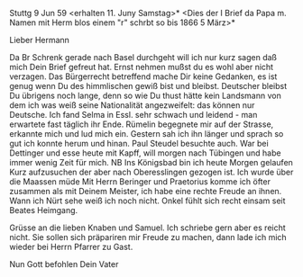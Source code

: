  Stuttg 9 Jun 59
 <erhalten 11. Juny Samstag>*
<Dies der I Brief da Papa m. Namen mit Herm blos einem "r" schrbt so bis 1866 5 März>*

Lieber Hermann

Da Br Schrenk gerade nach Basel durchgeht will ich nur kurz sagen daß mich Dein Brief gefreut hat. Ernst nehmen mußst du es wohl aber nicht verzagen. Das Bürgerrecht betreffend mache Dir keine Gedanken, es ist genug wenn Du des himmlischen gewiß bist und bleibst. Deutscher bleibst Du übrigens noch lange, denn so wie Du thust hätte kein Landsmann von dem ich was weiß seine Nationalität angezweifelt: das können nur Deutsche. Ich fand Selma in Essl. sehr schwach und leidend - man erwartete fast täglich ihr Ende. Rümelin begegnete mir auf der Strasse, erkannte mich und lud mich ein. Gestern sah ich ihn länger und sprach so gut ich konnte herum und hinan. Paul Steudel besuchte auch. War bei Dettinger und esse heute mit Kapff, will morgen nach Tübingen und habe immer wenig Zeit für mich. NB Ins Königsbad bin ich heute Morgen gelaufen Kurz aufzusuchen der aber nach Oberesslingen gezogen ist. Ich wurde über die Maassen müde Mit Herrn Beringer und Praetorius komme ich öfter zusammen als mit Deinem Meister, ich habe eine rechte Freude an ihnen. Wann ich Nürt sehe weiß ich noch nicht. Onkel fühlt sich recht einsam seit Beates Heimgang.

Grüsse an die lieben Knaben und Samuel. Ich schriebe gern aber es reicht nicht. Sie sollen sich präpariren mir Freude zu machen, dann lade ich mich wieder bei Herrn Pfarrer zu Gast.

 Nun Gott befohlen
 Dein Vater
